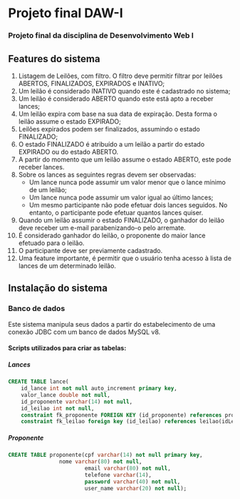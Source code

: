 # Projeto final DAW-I

### Projeto final da disciplina de Desenvolvimento Web I

##  Features do sistema 

1. Listagem de Leilões, com filtro. O filtro deve permitir filtrar por leilões ABERTOS,
FINALIZADOS, EXPIRADOS e INATIVO;
2. Um leilão é considerado INATIVO quando este é cadastrado no sistema;
3. Um leilão é considerado ABERTO quando este está apto a receber lances;
4. Um leilão expira com base na sua data de expiração. Desta forma o leilão assume o
estado EXPIRADO;
5. Leilões expirados podem ser finalizados, assumindo o estado FINALIZADO;
6. O estado FINALIZADO é atribuído a um leilão a partir do estado EXPIRADO ou do
estado ABERTO.
7. A partir do momento que um leilão assume o estado ABERTO, este pode receber
lances. 
8. Sobre os lances as seguintes regras devem ser observadas:
      * Um lance nunca pode assumir um valor menor que o lance mínimo de um leilão;
      * Um lance nunca pode assumir um valor igual ao último lances;
      * Um mesmo participante não pode efetuar dois lances seguidos. No entanto, o
participante pode efetuar quantos lances quiser.
11. Quando um leilão assumir o estado FINALIZADO, o ganhador do leilão deve receber um
e-mail parabenizando-o pelo arremate.
12. É considerado ganhador do leilão, o proponente do maior lance efetuado para o leilão.
13. O participante deve ser previamente cadastrado.
14. Uma feature importante, é permitir que o usuário tenha acesso à lista de lances de um
determinado leilão.

## Instalação do sistema

### Banco de dados

Este sistema manipula seus dados a partir do estabelecimento de uma conexão JDBC com um banco de dados MySQL v8.

#### Scripts utilizados para criar as tabelas:

##### Lances
```SQL
CREATE TABLE lance(
    id_lance int not null auto_increment primary key,
    valor_lance double not null,
    id_proponente varchar(14) not null,
    id_leilao int not null,
    constraint fk_proponente FOREIGN KEY (id_proponente) references proponente(cpf) on delete cascade on update cascade,
    constraint fk_leilao foreign key (id_leilao) references leilao(idLeilao) on delete cascade on update cascade);
```

##### Proponente
```SQL
CREATE TABLE proponente(cpf varchar(14) not null primary key,
		        nome varchar(80) not null,
                        email varchar(80) not null,
                        telefone varchar(14),
                        password varchar(40) not null,
                        user_name varchar(20) not null);
 ```
